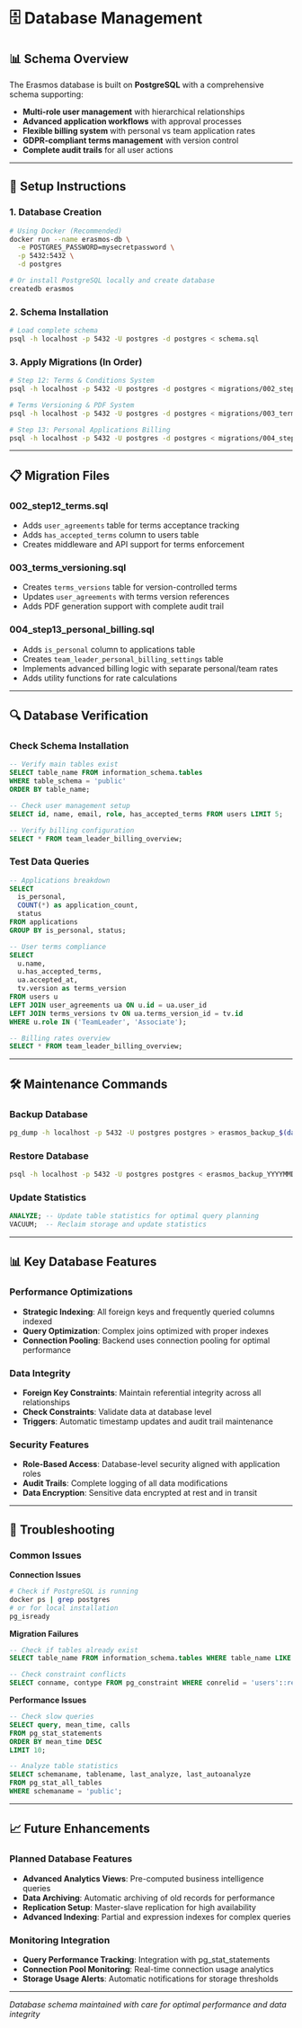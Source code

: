 # 🗄️ Database Management

## 📊 **Schema Overview**

The Erasmos database is built on **PostgreSQL** with a comprehensive schema supporting:

- **Multi-role user management** with hierarchical relationships
- **Advanced application workflows** with approval processes  
- **Flexible billing system** with personal vs team application rates
- **GDPR-compliant terms management** with version control
- **Complete audit trails** for all user actions

---

## 🚀 **Setup Instructions**

### **1. Database Creation**
```bash
# Using Docker (Recommended)
docker run --name erasmos-db \
  -e POSTGRES_PASSWORD=mysecretpassword \
  -p 5432:5432 \
  -d postgres

# Or install PostgreSQL locally and create database
createdb erasmos
```

### **2. Schema Installation**
```bash
# Load complete schema
psql -h localhost -p 5432 -U postgres -d postgres < schema.sql
```

### **3. Apply Migrations (In Order)**
```bash
# Step 12: Terms & Conditions System
psql -h localhost -p 5432 -U postgres -d postgres < migrations/002_step12_terms.sql

# Terms Versioning & PDF System  
psql -h localhost -p 5432 -U postgres -d postgres < migrations/003_terms_versioning.sql

# Step 13: Personal Applications Billing
psql -h localhost -p 5432 -U postgres -d postgres < migrations/004_step13_personal_billing.sql
```

---

## 📋 **Migration Files**

### **002_step12_terms.sql**
- Adds `user_agreements` table for terms acceptance tracking
- Adds `has_accepted_terms` column to users table
- Creates middleware and API support for terms enforcement

### **003_terms_versioning.sql** 
- Creates `terms_versions` table for version-controlled terms
- Updates `user_agreements` with terms version references
- Adds PDF generation support with complete audit trail

### **004_step13_personal_billing.sql**
- Adds `is_personal` column to applications table
- Creates `team_leader_personal_billing_settings` table
- Implements advanced billing logic with separate personal/team rates
- Adds utility functions for rate calculations

---

## 🔍 **Database Verification**

### **Check Schema Installation**
```sql
-- Verify main tables exist
SELECT table_name FROM information_schema.tables 
WHERE table_schema = 'public' 
ORDER BY table_name;

-- Check user management setup
SELECT id, name, email, role, has_accepted_terms FROM users LIMIT 5;

-- Verify billing configuration
SELECT * FROM team_leader_billing_overview;
```

### **Test Data Queries**
```sql
-- Applications breakdown
SELECT 
  is_personal,
  COUNT(*) as application_count,
  status
FROM applications 
GROUP BY is_personal, status;

-- User terms compliance
SELECT 
  u.name,
  u.has_accepted_terms,
  ua.accepted_at,
  tv.version as terms_version
FROM users u
LEFT JOIN user_agreements ua ON u.id = ua.user_id
LEFT JOIN terms_versions tv ON ua.terms_version_id = tv.id
WHERE u.role IN ('TeamLeader', 'Associate');

-- Billing rates overview
SELECT * FROM team_leader_billing_overview;
```

---

## 🛠️ **Maintenance Commands**

### **Backup Database**
```bash
pg_dump -h localhost -p 5432 -U postgres postgres > erasmos_backup_$(date +%Y%m%d).sql
```

### **Restore Database**
```bash
psql -h localhost -p 5432 -U postgres postgres < erasmos_backup_YYYYMMDD.sql
```

### **Update Statistics**
```sql
ANALYZE; -- Update table statistics for optimal query planning
VACUUM;  -- Reclaim storage and update statistics
```

---

## 📊 **Key Database Features**

### **Performance Optimizations**
- **Strategic Indexing**: All foreign keys and frequently queried columns indexed
- **Query Optimization**: Complex joins optimized with proper indexes
- **Connection Pooling**: Backend uses connection pooling for optimal performance

### **Data Integrity**
- **Foreign Key Constraints**: Maintain referential integrity across all relationships
- **Check Constraints**: Validate data at database level
- **Triggers**: Automatic timestamp updates and audit trail maintenance

### **Security Features**
- **Role-Based Access**: Database-level security aligned with application roles
- **Audit Trails**: Complete logging of all data modifications
- **Data Encryption**: Sensitive data encrypted at rest and in transit

---

## 🔧 **Troubleshooting**

### **Common Issues**

**Connection Issues**
```bash
# Check if PostgreSQL is running
docker ps | grep postgres
# or for local installation
pg_isready
```

**Migration Failures**
```sql
-- Check if tables already exist
SELECT table_name FROM information_schema.tables WHERE table_name LIKE '%user_agreements%';

-- Check constraint conflicts
SELECT conname, contype FROM pg_constraint WHERE conrelid = 'users'::regclass;
```

**Performance Issues**
```sql
-- Check slow queries
SELECT query, mean_time, calls 
FROM pg_stat_statements 
ORDER BY mean_time DESC 
LIMIT 10;

-- Analyze table statistics
SELECT schemaname, tablename, last_analyze, last_autoanalyze 
FROM pg_stat_all_tables 
WHERE schemaname = 'public';
```

---

## 📈 **Future Enhancements**

### **Planned Database Features**
- **Advanced Analytics Views**: Pre-computed business intelligence queries
- **Data Archiving**: Automatic archiving of old records for performance
- **Replication Setup**: Master-slave replication for high availability
- **Advanced Indexing**: Partial and expression indexes for complex queries

### **Monitoring Integration**
- **Query Performance Tracking**: Integration with pg_stat_statements
- **Connection Pool Monitoring**: Real-time connection usage analytics  
- **Storage Usage Alerts**: Automatic notifications for storage thresholds

---

*Database schema maintained with care for optimal performance and data integrity*